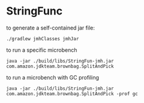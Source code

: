 # StringFunc
to generate a self-contained jar file:
```
./gradlew jmhClasses jmhJar
```

to run a specific microbench
```
java -jar ./build/libs/StringFun-jmh.jar com.amazon.jdkteam.brownbag.SplitAndPick
```

to run a microbench with GC profiling 
```
java -jar ./build/libs/StringFun-jmh.jar com.amazon.jdkteam.brownbag.SplitAndPick -prof gc
```
